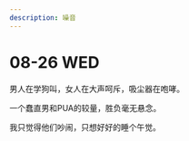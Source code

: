 ```yaml
---
description: 噪音
---
```


# 08-26 WED



男人在学狗叫，女人在大声呵斥，吸尘器在咆哮。

一个蠢直男和PUA的较量，胜负毫无悬念。

我只觉得他们吵闹，只想好好的睡个午觉。
